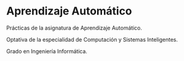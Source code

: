 # Aprendizaje Automático
Prácticas de la asignatura de Aprendizaje Automático.  

Optativa de la especialidad de Computación y Sistemas Inteligentes. 

Grado en Ingeniería Informática.
